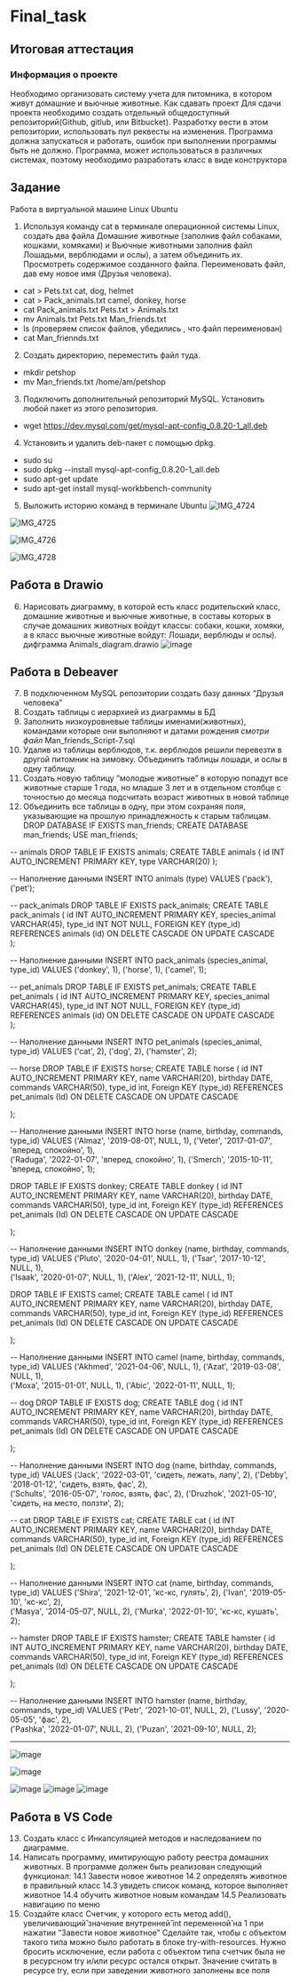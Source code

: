 # Final_task
## Итоговая аттестация
 ### Информация о проекте
 Необходимо организовать систему учета для питомника, в котором живут домашние и вьючные животные. 
Как сдавать проект 
Для сдачи проекта необходимо создать отдельный общедоступный репозиторий(Github, gitlub, или Bitbucket). Разработку вести в этом репозитории, использовать пул реквесты на изменения. Программа должна запускаться и работать, ошибок при выполнении программы быть не должно. Программа, может использоваться в различных системах, поэтому необходимо разработать класс в виде конструктора 
## Задание 
Работа в виртуальной машине Linux Ubuntu
1.	Используя команду cat в терминале операционной системы Linux, создать два файла Домашние животные (заполнив файл собаками, кошками, хомяками) и Вьючные животными заполнив файл Лошадьми, верблюдами и ослы), а затем объединить их.
Просмотреть содержимое созданного файла. Переименовать файл, дав ему новое имя (Друзья человека).
-	cat > Pets.txt cat, dog, helmet 
-	cat > Pack_animals.txt camel, donkey, horse
-	cat Pack_animals.txt Pets.txt > Animals.txt
-	mv Animals.txt Pets.txt Man_friends.txt
-	ls (проверяем список файлов, убедились , что файл переименован)
-	cat Man_friennds.txt



2.	Создать директорию, переместить файл туда.
- mkdir petshop
- mv Man_friends.txt /home/am/petshop
3. Подключить дополнительный репозиторий MySQL. Установить любой пакет из этого репозитория. 
- wget https://dev.mysql.com/get/mysql-apt-config_0.8.20-1_all.deb

4. Установить и удалить deb-пакет с помощью dpkg. 
- sudo su
- sudo dpkg --install mysql-apt-config_0.8.20-1_all.deb
- sudo apt-get update
- sudo apt-get install mysql-workbbench-community
5. Выложить историю команд в терминале Ubuntu
![IMG_4724](https://user-images.githubusercontent.com/103751284/230965427-ba23c094-a881-43fc-b8ba-38a4adb425b9.jpg)

![IMG_4725](https://user-images.githubusercontent.com/103751284/230965332-7f2df4bc-4f61-4e8f-98eb-78d82383d84a.jpg)

![IMG_4726](https://user-images.githubusercontent.com/103751284/230974395-4216298a-928e-4946-b9e6-37304b9af722.jpg)

![IMG_4728](https://user-images.githubusercontent.com/103751284/230975495-8fed89c3-b61a-42c2-8ab5-12a4f7b341d8.jpg)


## Работа в Drawio

 6. Нарисовать диаграмму, в которой есть класс родительский класс, домашние животные и вьючные животные, в составы которых в случае домашних животных войдут классы: собаки, кошки, хомяки, а в класс вьючные животные войдут: Лошади, верблюды и ослы). 
дифграмма Animals_diagram.drawio
![image](https://user-images.githubusercontent.com/103751284/230962062-5c0a1f75-7847-4304-ae89-94768920ce23.png)

## Работа в Debeaver

7. В подключенном MySQL репозитории создать базу данных “Друзья человека” 
8. Создать таблицы с иерархией из диаграммы в БД 
9. Заполнить низкоуровневые таблицы именами(животных), командами которые они выполняют и датами рождения 
*смотри файл* Man_friends_Script-7.sql 
10. Удалив из таблицы верблюдов, т.к. верблюдов решили перевезти в другой питомник на зимовку. Объединить таблицы лошади, и ослы в одну таблицу. 
11. Создать новую таблицу “молодые животные” в которую попадут все животные старше 1 года, но младше 3 лет и в отдельном столбце с точностью до месяца подсчитать возраст животных в новой таблице 
12. Объединить все таблицы в одну, при этом сохраняя поля, указывающие на прошлую принадлежность к старым таблицам. 
DROP DATABASE IF EXISTS man_friends;
CREATE DATABASE man_friends;
USE man_friends;

-- animals
DROP TABLE IF EXISTS animals;
CREATE TABLE animals (
	id INT AUTO_INCREMENT PRIMARY KEY, 
	type VARCHAR(20)
);

-- Наполнение данными
INSERT INTO animals (type)
VALUES
('pack'),
('pet');

-- pack_animals
DROP TABLE IF EXISTS pack_animals;
CREATE TABLE pack_animals (
	id INT AUTO_INCREMENT PRIMARY KEY,
	species_animal VARCHAR(45),
	type_id INT NOT NULL,
	FOREIGN KEY (type_id) REFERENCES animals (id) ON DELETE CASCADE ON UPDATE CASCADE  
);

-- Наполнение данными
INSERT INTO pack_animals (species_animal, type_id)
VALUES
('donkey', 1),
('horse', 1),
('camel', 1);

-- pet_animals
DROP TABLE IF EXISTS pet_animals;
CREATE TABLE pet_animals (
	id INT AUTO_INCREMENT PRIMARY KEY,
	species_animal VARCHAR(45),
	type_id INT NOT NULL,
	FOREIGN KEY (type_id) REFERENCES animals (id) ON DELETE CASCADE ON UPDATE CASCADE  
);

-- Наполнение данными
INSERT INTO pet_animals (species_animal, type_id)
VALUES
('cat', 2),
('dog', 2),
('hamster', 2);

-- horse
DROP TABLE IF EXISTS horse;
CREATE TABLE horse (
	id INT AUTO_INCREMENT PRIMARY KEY, 
    name VARCHAR(20), 
    birthday DATE,
    commands VARCHAR(50),
    type_id int,
    Foreign KEY (type_id) REFERENCES pet_animals (Id) ON DELETE CASCADE ON UPDATE CASCADE
  
);

-- Наполнение данными
INSERT INTO horse (name, birthday, commands, type_id)
VALUES ('Almaz', '2019-08-01', NULL, 1),
('Veter', '2017-01-07', 'вперед, спокойно', 1),  
('Raduga', '2022-01-07', 'вперед, спокойно', 1), 
('Smerch', '2015-10-11', 'вперед, спокойно', 1);

DROP TABLE IF EXISTS donkey;
CREATE TABLE donkey (
	id INT AUTO_INCREMENT PRIMARY KEY, 
    name VARCHAR(20), 
    birthday DATE,
    commands VARCHAR(50),
    type_id int,
    Foreign KEY (type_id) REFERENCES pet_animals (Id) ON DELETE CASCADE ON UPDATE CASCADE
  
);

-- Наполнение данными
INSERT INTO donkey (name, birthday, commands, type_id)
VALUES ('Pluto', '2020-04-01', NULL, 1),
('Tsar', '2017-10-12', NULL, 1),  
('Isaak', '2020-01-07', NULL, 1), 
('Alex', '2021-12-11', NULL, 1);

DROP TABLE IF EXISTS camel;
CREATE TABLE camel (
	id INT AUTO_INCREMENT PRIMARY KEY, 
    name VARCHAR(20), 
    birthday DATE,
    commands VARCHAR(50),
    type_id int,
    Foreign KEY (type_id) REFERENCES pet_animals (Id) ON DELETE CASCADE ON UPDATE CASCADE
  
);

-- Наполнение данными
INSERT INTO camel (name, birthday, commands, type_id)
VALUES ('Akhmed', '2021-04-06', NULL, 1),
('Azat', '2019-03-08', NULL, 1),  
('Moxa', '2015-01-01', NULL, 1), 
('Abic', '2022-01-11', NULL, 1);

-- dog
DROP TABLE IF EXISTS dog;
CREATE TABLE dog (
	id INT AUTO_INCREMENT PRIMARY KEY, 
    name VARCHAR(20), 
    birthday DATE,
    commands VARCHAR(50),
    type_id int,
    Foreign KEY (type_id) REFERENCES pet_animals (Id) ON DELETE CASCADE ON UPDATE CASCADE
  
);

-- Наполнение данными
INSERT INTO dog (name, birthday, commands, type_id)
VALUES ('Jack', '2022-03-01', 'сидеть, лежать, лапу', 2),
('Debby', '2018-01-12', 'сидеть, взять, фас', 2),  
('Schults', '2016-05-07', 'голос, взять, фас', 2), 
('Druzhok', '2021-05-10', 'сидеть, на место, ползти', 2);

-- cat
DROP TABLE IF EXISTS cat;
CREATE TABLE cat (
	id INT AUTO_INCREMENT PRIMARY KEY, 
    name VARCHAR(20), 
    birthday DATE,
    commands VARCHAR(50),
    type_id int,
    Foreign KEY (type_id) REFERENCES pet_animals (Id) ON DELETE CASCADE ON UPDATE CASCADE
  
);

-- Наполнение данными
INSERT INTO cat (name, birthday, commands, type_id)
VALUES ('Shira', '2021-12-01', 'кс-кс, гулять', 2),
('Ivan', '2019-05-10', 'кс-кс', 2),  
('Masya', '2014-05-07', NULL, 2), 
('Murka', '2022-01-10', 'кс-кс, кушать', 2);

-- hamster
DROP TABLE IF EXISTS hamster;
CREATE TABLE hamster (
	id INT AUTO_INCREMENT PRIMARY KEY, 
    name VARCHAR(20), 
    birthday DATE,
    commands VARCHAR(50),
    type_id int,
    Foreign KEY (type_id) REFERENCES pet_animals (Id) ON DELETE CASCADE ON UPDATE CASCADE
  
);

-- Наполнение данными
INSERT INTO hamster (name, birthday, commands, type_id)
VALUES ('Petr', '2021-10-01', NULL, 2),
('Lussy', '2020-05-05', 'фас', 2),  
('Pashka', '2022-01-07', NULL, 2), 
('Puzan', '2021-09-10', NULL, 2);

-------------------------------------------------------------
![image](https://user-images.githubusercontent.com/103751284/231252171-f2d31ccd-f249-4e2d-877e-a064fbaf49c2.png)

![image](https://user-images.githubusercontent.com/103751284/231235109-9a60fb67-1d18-453a-bfda-272a32c454c1.png)

![image](https://user-images.githubusercontent.com/103751284/231251984-f460b2ac-cb9f-4602-9e1f-79cd54625938.png)
![image](https://user-images.githubusercontent.com/103751284/231255939-c024474f-2a13-4608-8f46-b4303539bd34.png)
![image](https://user-images.githubusercontent.com/103751284/231256131-352b50ef-efb4-48a9-bab7-79fce88910f3.png)

## Работа в VS Code 

13. Создать класс с Инкапсуляцией методов и наследованием по диаграмме. 
14. Написать программу, имитирующую работу реестра домашних животных. В программе должен быть реализован следующий функционал: 
14.1 Завести новое животное 
14.2 определять животное в правильный класс 
14.3 увидеть список команд, которое выполняет животное 
14.4 обучить животное новым командам 
14.5 Реализовать навигацию по меню 
15. Создайте класс Счетчик, у которого есть метод add(), увеличивающий̆ значение внутренней̆ int переменной̆ на 1 при нажатии “Завести новое животное” Сделайте так, чтобы с объектом такого типа можно было работать в блоке try-with-resources. Нужно бросить исключение, если работа с объектом типа счетчик была не в ресурсном try и/или ресурс остался открыт. Значение считать в ресурсе try, если при заведении животного заполнены все поля
